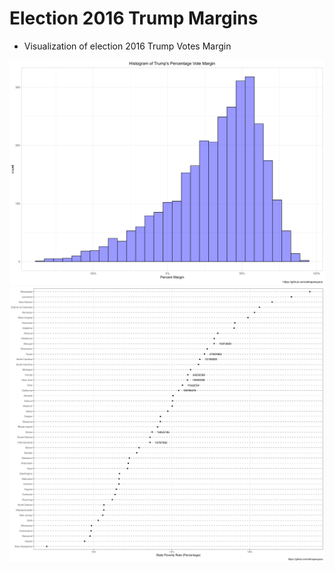 # Election 2016 Trump Margins

-   Visualization of election 2016 Trump Votes Margin

![trump_hist.png](trump_hist.png)
![povrate_scatter.png](povrate_scatter.png)

